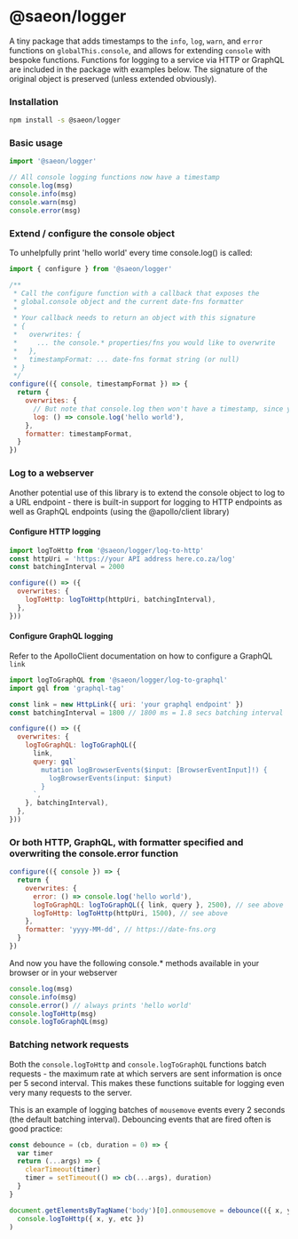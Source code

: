# @saeon/logger

A tiny package that adds timestamps to the `info`, `log`, `warn`, and `error` functions on `globalThis.console`, and allows for extending `console` with bespoke functions. Functions for logging to a service via HTTP or GraphQL are included in the package with examples below. The signature of the original object is preserved (unless extended obviously).

### Installation

```sh
npm install -s @saeon/logger
```

### Basic usage

```js
import '@saeon/logger'

// All console logging functions now have a timestamp
console.log(msg)
console.info(msg)
console.warn(msg)
console.error(msg)
```

### Extend / configure the console object

To unhelpfully print 'hello world' every time console.log() is called:

```js
import { configure } from '@saeon/logger'

/**
 * Call the configure function with a callback that exposes the
 * global.console object and the current date-fns formatter
 *
 * Your callback needs to return an object with this signature
 * {
 *   overwrites: {
 *     ... the console.* properties/fns you would like to overwrite
 *   },
 *   timestampFormat: ... date-fns format string (or null)
 * }
 */
configure(({ console, timestampFormat }) => {
  return {
    overwrites: {
      // But note that console.log then won't have a timestamp, since you are overwriting the overwritten console.log function
      log: () => console.log('hello world'),
    },
    formatter: timestampFormat,
  }
})
```

### Log to a webserver

Another potential use of this library is to extend the console object to log to a URL endpoint - there is built-in support for logging to HTTP endpoints as well as GraphQL endpoints (using the @apollo/client library)

#### Configure HTTP logging

```js
import logToHttp from '@saeon/logger/log-to-http'
const httpUri = 'https://your API address here.co.za/log'
const batchingInterval = 2000

configure(() => ({
  overwrites: {
    logToHttp: logToHttp(httpUri, batchingInterval),
  },
}))
```

#### Configure GraphQL logging

Refer to the ApolloClient documentation on how to configure a GraphQL `link`

```js
import logToGraphQL from '@saeon/logger/log-to-graphql'
import gql from 'graphql-tag'

const link = new HttpLink({ uri: 'your graphql endpoint' })
const batchingInterval = 1800 // 1800 ms = 1.8 secs batching interval

configure(() => ({
  overwrites: {
    logToGraphQL: logToGraphQL({
      link,
      query: gql`
        mutation logBrowserEvents($input: [BrowserEventInput]!) {
          logBrowserEvents(input: $input)
        }
      `,
    }, batchingInterval),
  },
}))
```

### Or both HTTP, GraphQL, with formatter specified and overwriting the console.error function

```js
configure(({ console }) => {
  return {
    overwrites: {
      error: () => console.log('hello world'),
      logToGraphQL: logToGraphQL({ link, query }, 2500), // see above
      logToHttp: logToHttp(httpUri, 1500), // see above
    },
    formatter: 'yyyy-MM-dd', // https://date-fns.org
  }
})
```

And now you have the following console.\* methods available in your browser or in your webserver

```js
console.log(msg)
console.info(msg)
console.error() // always prints 'hello world'
console.logToHttp(msg)
console.logToGraphQL(msg)
```

### Batching network requests

Both the `console.logToHttp` and `console.logToGraphQL` functions batch requests - the maximum rate at which servers are sent information is once per 5 second interval. This makes these functions suitable for logging even very many requests to the server.

This is an example of logging batches of `mousemove` events every 2 seconds (the default batching interval). Debouncing events that are fired often is good practice:

```js
const debounce = (cb, duration = 0) => {
  var timer
  return (...args) => {
    clearTimeout(timer)
    timer = setTimeout(() => cb(...args), duration)
  }
}

document.getElementsByTagName('body')[0].onmousemove = debounce(({ x, y }) =>
  console.logToHttp({ x, y, etc })
)
```
